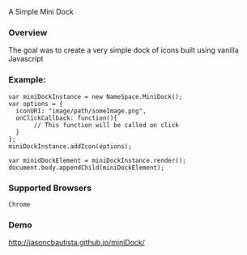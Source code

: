 A Simple Mini Dock


### Overview
The goal was to create a very simple dock of icons built using vanilla Javascript


### Example:

    var miniDockInstance = new NameSpace.MiniDock();
    var options = {
      iconURI: "image/path/someImage.png",
      onClickCallback: function(){
           // This function will be called on click
      }
    };
    miniDockInstance.addIcon(options);

    var minidDockElement = miniDockInstance.render();
    document.body.appendChild(miniDockElement);



### Supported Browsers
    Chrome


### Demo
   http://jasoncbautista.github.io/miniDock/
